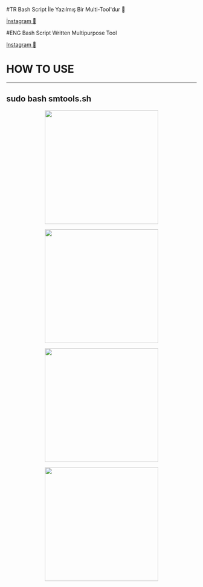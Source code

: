 #TR
Bash Script İle Yazılmış Bir Multi-Tool'dur 💯

[İnstagram 📸](https://www.instagram.com/alvatadorsz/)


#ENG
Bash Script Written Multipurpose Tool

[Instagram 📸](https://www.instagram.com/alvatadorsz/)

# HOW TO USE 
---------------------------------
sudo bash smtools.sh
---------------------------------

<p align="center">
  <img align="center" src="https://i.hizliresim.com/fuYRGa.png" width="%300" height="300px"
</p>

<p align="center">
  <img align="center" src="https://i.hizliresim.com/Fwn4Qd.png" width="%300" height="300px"
</p>


<p align="center">
  <img align="center" src="https://i.hizliresim.com/DbMSPT.png" width="%300" height="300px"
</p>


<p align="center">
  <img align="center" src="https://i.hizliresim.com/rfP2rf.png" width="%300" height="300px"
</p>



